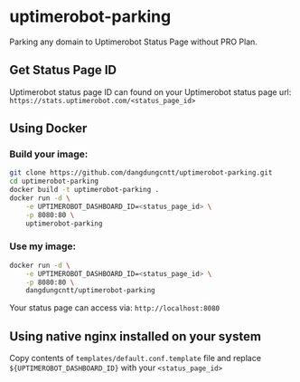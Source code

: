 # uptimerobot-parking

Parking any domain to Uptimerobot Status Page without PRO Plan.

## Get Status Page ID

Uptimerobot status page ID can found on your Uptimerobot status page url: `https://stats.uptimerobot.com/<status_page_id>`

## Using Docker

### Build your image:

```bash
git clone https://github.com/dangdungcntt/uptimerobot-parking.git
cd uptimerobot-parking
docker build -t uptimerobot-parking .
docker run -d \
    -e UPTIMEROBOT_DASHBOARD_ID=<status_page_id> \
    -p 8080:80 \
    uptimerobot-parking
```

### Use my image:

```bash
docker run -d \
    -e UPTIMEROBOT_DASHBOARD_ID=<status_page_id> \
    -p 8080:80 \
    dangdungcntt/uptimerobot-parking
```

Your status page can access via: `http://localhost:8080`

## Using native nginx installed on your system

Copy contents of `templates/default.conf.template` file and replace `${UPTIMEROBOT_DASHBOARD_ID}` with your `<status_page_id>`
